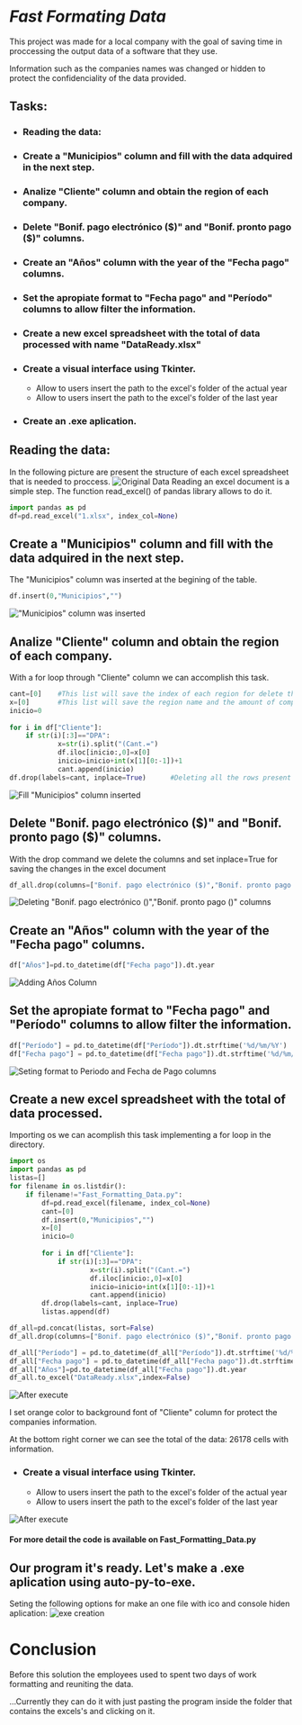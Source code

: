 # ***Fast Formating Data***

This project was made for a local company with the goal of saving time in proccessing the output data of a software that they use. 
                                                      
Information such as the companies names was changed or hidden to protect the confidenciality of the data provided.

## Tasks:
- ### Reading the data:
- ### Create a "Municipios" column and fill with the data adquired in the next step.
- ### Analize "Cliente" column and obtain the region of each company.
- ### Delete "Bonif. pago electrónico (\$)" and "Bonif. pronto pago (\$)" columns.
- ### Create an "Años" column with the year of the "Fecha pago" columns.
- ### Set the apropiate format to "Fecha pago" and "Período" columns to allow filter the information.
- ### Create a new excel spreadsheet with the total of data processed with name "DataReady.xlsx"
- ### Create a visual interface using Tkinter.
    * Allow to users insert the path to the excel's folder of the actual year
    * Allow to users insert the path to the excel's folder of the last year
- ### Create an .exe aplication.

## Reading the data:
In the following picture are present the structure of each excel spreadsheet that is needed to proccess.
![Original Data](img/OriginalData.png)
Reading an excel document is a simple step. The function read_excel() of pandas library allows to do it.
```python
import pandas as pd
df=pd.read_excel("1.xlsx", index_col=None)
```
## Create a "Municipios" column and fill with the data adquired in the next step.
The "Municipios" column was inserted at the begining of the table.
```python
df.insert(0,"Municipios","")
```

!["Municipios" column was inserted](img/InsertedMunicipioscolumn.png)

## Analize "Cliente" column and obtain the region of each company.
With a for loop through "Cliente" column we can accomplish this task.
```python
cant=[0]    #This list will save the index of each region for delete this rows
x=[0]       #This list will save the region name and the amount of companies present in each one
inicio=0    
    
for i in df["Cliente"]:
    if str(i)[:3]=="DPA":
            x=str(i).split("(Cant.=")
            df.iloc[inicio:,0]=x[0]
            inicio=inicio+int(x[1][0:-1])+1
            cant.append(inicio)
df.drop(labels=cant, inplace=True)      #Deleting all the rows present in "Cliente" column that have the region name. The last row of this column is a total of the amount of companies, by this also is deleted.
```

![Fill "Municipios" column inserted](img/FillInsertedMunicipioscolumn.png)


## Delete "Bonif. pago electrónico (\$)" and "Bonif. pronto pago (\$)" columns.
With the drop command we delete the columns and set inplace=True for saving the changes in the excel document

```python
df_all.drop(columns=["Bonif. pago electrónico ($)","Bonif. pronto pago ($)"], inplace=True)
```
![Deleting "Bonif. pago electrónico ($)","Bonif. pronto pago ($)" columns](img/DeletingColumns.png)


## Create an "Años" column with the year of the "Fecha pago" columns.

```python
df["Años"]=pd.to_datetime(df["Fecha pago"]).dt.year
```

![Adding Años Column](img/AddingAñosColumn.png)


## Set the apropiate format to "Fecha pago" and "Período" columns to allow filter the information.
```python
df["Período"] = pd.to_datetime(df["Período"]).dt.strftime('%d/%m/%Y')
df["Fecha pago"] = pd.to_datetime(df["Fecha pago"]).dt.strftime('%d/%m/%Y')
```


![Seting format to Periodo and Fecha de Pago columns](img/FormatPeriodoandFechadePagocolumns.png)

## Create a new excel spreadsheet with the total of data processed.

Importing os we can acomplish this task implementing a for loop in the directory.

```python
import os
import pandas as pd
listas=[]
for filename in os.listdir():
    if filename!="Fast_Formatting_Data.py":
        df=pd.read_excel(filename, index_col=None) 
        cant=[0]
        df.insert(0,"Municipios","")
        x=[0]
        inicio=0
            
        for i in df["Cliente"]:
            if str(i)[:3]=="DPA":
                    x=str(i).split("(Cant.=")
                    df.iloc[inicio:,0]=x[0]
                    inicio=inicio+int(x[1][0:-1])+1
                    cant.append(inicio)
        df.drop(labels=cant, inplace=True)
        listas.append(df)

df_all=pd.concat(listas, sort=False)
df_all.drop(columns=["Bonif. pago electrónico ($)","Bonif. pronto pago ($)"], inplace=True)

df_all["Período"] = pd.to_datetime(df_all["Período"]).dt.strftime('%d/%m/%Y')
df_all["Fecha pago"] = pd.to_datetime(df_all["Fecha pago"]).dt.strftime('%d/%m/%Y')
df_all["Años"]=pd.to_datetime(df_all["Fecha pago"]).dt.year
df_all.to_excel("DataReady.xlsx",index=False)  
```
![After execute](img/After.png)

I set orange color to background font of "Cliente" column for protect the companies information.

At the bottom right corner we can see the total of the data: 26178 cells with information.


- ### Create a visual interface using Tkinter.
    * Allow to users insert the path to the excel's folder of the actual year
    * Allow to users insert the path to the excel's folder of the last year

![After execute](img/tkinter.png)


#### For more detail the code is available on Fast_Formatting_Data.py

## Our program it's ready. Let's make a .exe aplication using auto-py-to-exe.

Seting the following options for make an one file with ico and console hiden aplication:
![exe creation](img/exe.png)


# Conclusion

Before this solution the employees used to spent two days of work formatting and reuniting the data.

...Currently they can do it with just pasting the program inside the folder that contains the excels's and clicking on it.

